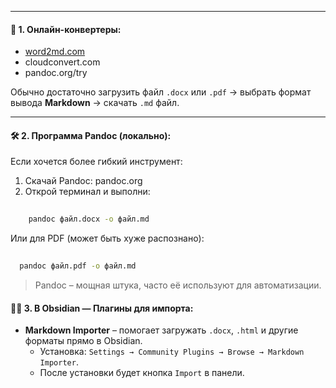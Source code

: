 


---

#### 🔄 1. Онлайн-конвертеры:

- [word2md.com](https://word2md.com/)
- cloudconvert.com
- pandoc.org/try

Обычно достаточно загрузить файл `.docx` или `.pdf` → выбрать формат вывода **Markdown** → скачать `.md` файл.

---

#### 🛠 2. Программа **Pandoc** (локально):

Если хочется более гибкий инструмент:

1. Скачай Pandoc: pandoc.org
2. Открой терминал и выполни:
    
```bash
    
    pandoc файл.docx -o файл.md
```
    
Или для PDF (может быть хуже распознано):
    
  ```bash
    
    pandoc файл.pdf -o файл.md
```
    

> Pandoc – мощная штука, часто её используют для автоматизации.

#### 🧑‍💻 3. В Obsidian — Плагины для импорта:

- **Markdown Importer** – помогает загружать `.docx`, `.html` и другие форматы прямо в Obsidian.
    - Установка: `Settings → Community Plugins → Browse → Markdown Importer`.
    - После установки будет кнопка `Import` в панели.